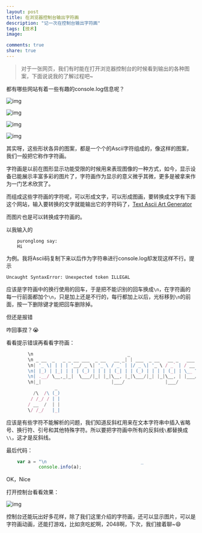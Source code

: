 ```yaml
---
layout: post
title: 在浏览器控制台输出字符画
description: "记一次在控制台输出字符画"
tags: [技术]
image:

comments: true
share: true
---
```


> 对于一张网页，我们有时能在打开浏览器控制台的时候看到输出的各种图案，下面说说我的了解过程吧~

都有哪些网站有着一些有趣的console.log信息呢？

<!-- more -->

![img]({{site.url}}images/article/2016-2-19/1.jpg)

![img]({{site.url}}images/article/2016-2-19/2.jpg)

![img]({{site.url}}images/article/2016-2-19/3.jpg)

![img]({{site.url}}images/article/2016-2-19/4.jpg)

其实呀，这些形状各异的图案，都是一个个的Ascii字符组成的，像这样的图案，我们一般把它称作字符画。

字符画是以前在图形显示功能受限的时候用来表现图像的一种方式，如今，显示设备已能展示丰富多彩的图片了，字符画作为显示的意义微乎其微，更多是被拿来作为一门艺术欣赏了。

而组成这些字符画的字符呢，可以形成文字，可以形成图画，要转换成文字有下面这个网站，输入要转换的文字就能输出它的字符码了，[Text Ascii Art Generator](http://patorjk.com/software/taag/)

而图片也是可以转换成字符画的。

以我输入的

```
	puronglong say:
	Hi
```

为例。我将Ascii码复制下来以后作为字符串进行console.log却发现这样不行。提示

```
Uncaught SyntaxError: Unexpected token ILLEGAL
```

应该是字符画中的换行使用的回车，于是把不能识别的回车换成```\n```，在字符画的每一行前面都加个```\n```，只是加上还是不行的，每行都加上以后，光标移到```\n```的前面，按一下删除键才能把回车删除掉。

但还是报错

咋回事捏？😭

看看提示错误再看看字符画：

```js
		\n                                   _
		\n _ __  _   _ _ __ ___  _ __   __ _| | ___  _ __   __ _   ___  __ _ _   _   _
		\n| '_ \| | | | '__/ _ \| '_ \ / _` | |/ _ \| '_ \ / _` | / __|/ _` | | | | (_)
		\n| |_) | |_| | | | (_) | | | | (_| | | (_) | | | | (_| | \__ \ (_| | |_| |  _
		\n| .__/ \__,_|_|  \___/|_| |_|\__, |_|\___/|_| |_|\__, | |___/\__,_|\__, | (_)
		\n|_|                          |___/               |___/             |___/
		          _
		  /\  /\ (_)
		 / /_/ / | |
		/ __  /  | |
		\/ /_/   |_|
```

应该是有些字符不能解析的问题，我们知道反斜杠用来在文本字符串中插入省略号、换行符、引号和其他特殊字符。所以要把字符画中所有的反斜线```\```都替换成```\\```，这才是反斜线。

最后代码：

```js
	var a = "\n                                   _                                         \n _ __  _   _ _ __ ___  _ __   __ _| | ___  _ __   __ _   ___  __ _ _   _   _ \n| '_ \\| | | | '__/ _ \\| '_ \\ / _` | |/ _ \\| '_ \\ / _` | / __|/ _` | | | | (_)\n| |_) | |_| | | | (_) | | | | (_| | | (_) | | | | (_| | \\__ \\ (_| | |_| |  _ \n| .__/ \\__,_|_|  \\___/|_| |_|\\__, |_|\\___/|_| |_|\\__, | |___/\\__,_|\\__, | (_)\n|_|                          |___/               |___/             |___/     \n          _                                                                  \n  /\\  /\\ (_)                                                                 \n / /_/ / | |                                                                 \n/ __  /  | |                                                                 \n\\/ /_/   |_|            😃";
            console.info(a);
```

OK，Nice

打开控制台看看效果：

![img]({{site.url}}images/article/2016-2-19/5.png)

控制台还能玩出好多花样，除了我们这里介绍的字符画，还可以显示图片，可以是字符画动画，还能打游戏，比如贪吃蛇啊，2048啊，下次，我们接着聊~😄